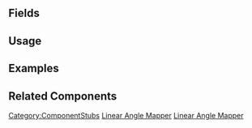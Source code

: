 <languages></languages> <translate>

## Fields

## Usage

## Examples

## Related Components

</translate>

[Category:ComponentStubs](Category:ComponentStubs "wikilink") [Linear
Angle Mapper](Category:Components{{#translation:}} "wikilink") [Linear
Angle
Mapper](Category:Components:Transform:Drivers{{#translation:}} "wikilink")